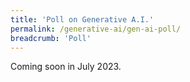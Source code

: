 ```yaml
---
title: 'Poll on Generative A.I.'
permalink: /generative-ai/gen-ai-poll/
breadcrumb: 'Poll'
---
```


Coming soon in July 2023.